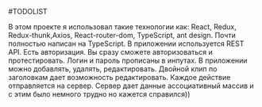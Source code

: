 #TODOLIST

В этом проекте я использовал такие технологии как: React, Redux, Redux-thunk,Axios, React-router-dom, TypeScript, ant
design. Почти полностью написан на
TypeScript. В приложении используется REST API. Есть авторизация. Вы сразу сможете авторизоваться и протестировать.
Логин и пароль прописаны в инпутах. В приложении можно добавлять, удалять, редактировать. Двойной клип по заголовкам
дает возможность редактировать. Каждое действие отправляется на сервер. Сервер дает
данные ассоциативный массив и с этим было немного трудно но кажется справился))
